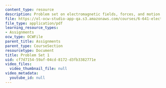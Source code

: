 ```yaml
---
content_type: resource
description: Problem set on electromagnetic fields, forces, and motion.
file: https://ol-ocw-studio-app-qa.s3.amazonaws.com/courses/6-641-electromagnetic-fields-forces-and-motion-spring-2005/cf7d715459af04cd8172d3fb3382771e_ps1sp05.pdf
file_type: application/pdf
learning_resource_types:
- Assignments
ocw_type: OCWFile
parent_title: Assignments
parent_type: CourseSection
resourcetype: Document
title: Problem Set 1
uid: cf7d7154-59af-04cd-8172-d3fb3382771e
video_files:
  video_thumbnail_file: null
video_metadata:
  youtube_id: null
---
```

